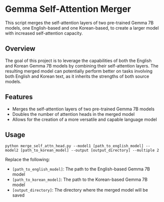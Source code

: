 # Gemma Self-Attention Merger

This script merges the self-attention layers of two pre-trained Gemma 7B models, one English-based and one Korean-based, to create a larger model with increased self-attention capacity.

## Overview

The goal of this project is to leverage the capabilities of both the English and Korean Gemma 7B models by combining their self-attention layers. The resulting merged model can potentially perform better on tasks involving both English and Korean text, as it inherits the strengths of both source models.

## Features

- Merges the self-attention layers of two pre-trained Gemma 7B models
- Doubles the number of attention heads in the merged model
- Allows for the creation of a more versatile and capable language model

## Usage

`python merge_self_attn_head.py --model1 [path_to_english_model] --model2 [path_to_korean_model] --output [output_directory] --multiple 2`

Replace the following:
- `[path_to_english_model]`: The path to the English-based Gemma 7B model
- `[path_to_korean_model]`: The path to the Korean-based Gemma 7B model
- `[output_directory]`: The directory where the merged model will be saved